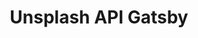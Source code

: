 ---
slug: "/unsplash-api-gatsby-home"
title: "Unsplash API Gatsby"
descriptionMain: "A Web App using Unsplash's API, built with Gatsby, Auth0, Apollo, GraphQL, Node, Styled Components and Material-UI"
descriptionSecondary: "Search for any photo you want using Unsplash's API - built with search functionality using Formik and the ability to create user accounts via Auth0, users can also save photos to their profile, and view public profiles of other users."
imageOne: ../assets/images/project-images/unsplash-api-gatsby/unsplash-api-gatsby-home.jpeg
---